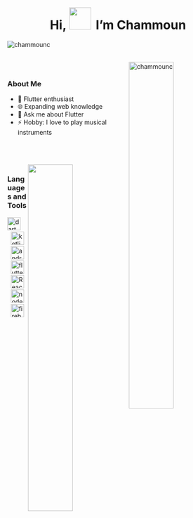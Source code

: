 <h1 align="center">Hi,
 <img src="https://media.tenor.com/SNL9_xhZl9oAAAAi/waving-hand-joypixels.gif" width="50"/>
  &thinsp;I’m Chammoun
</h1>


<p align="left"> <img src="https://komarev.com/ghpvc/?username=chammounc&label=Profile%20views&color=0e75b6&style=flat" alt="chammounc" /> </p>

<br>


<img align="right" src="https://github-readme-stats-git-masterrstaa-rickstaa.vercel.app/api/top-langs?username=chammounc&langs_count=8&show_icons=true&locale=en&layout=compact&theme=prussian&hide_border=true" alt="chammounc" width="45%" /> 

<br>

<h3>About Me</h3>

- 🌱 Flutter enthusiast
- 🌐 Expanding web knowledge
- 💬 Ask me about Flutter
- ⚡ Hobby: I love to play musical instruments

<br>
<br>
<br>
<img align="right" src="https://github-readme-streak-stats.herokuapp.com/?user=ChammounC&theme=prussian&hide_border=true" width="45%"/> 



<h3>Languages and Tools</h3>


<p align="left">
<img title="Dart" src="https://www.vectorlogo.zone/logos/dartlang/dartlang-icon.svg" alt="dart" width="30" height="30"/> </a> &nbsp; &nbsp;
<img title="Kotlin" src="https://www.vectorlogo.zone/logos/kotlinlang/kotlinlang-icon.svg" alt="kotlin" width="30" height="30"/> </a> &nbsp;
<img title="Android" src="https://www.vectorlogo.zone/logos/android/android-icon.svg" alt="android" width="30" height="30"/> </a> &nbsp;
<img title="Flutter" src="https://www.vectorlogo.zone/logos/flutterio/flutterio-icon.svg" alt="flutter" width="30" height="30"/> </a> &nbsp; 
<!-- <img title="HTML" src="https://www.vectorlogo.zone/logos/w3_html5/w3_html5-icon.svg" alt="html" width="40" height="40"/> </a>  -->
<!-- <img title="CSS" src="https://www.vectorlogo.zone/logos/w3_css/w3_css-icon.svg" alt="css" width="40" height="40"/> </a>  -->
<!-- <img title="Tailwind CSS" src="https://www.vectorlogo.zone/logos/tailwindcss/tailwindcss-icon.svg" alt="tailwind" width="40" height="40"/> </a>  -->
<img title="React" src="https://upload.wikimedia.org/wikipedia/commons/a/a7/React-icon.svg" alt="React" width="30" height="30"/> </a> &nbsp; 
<img title="NodeJS" src="https://www.vectorlogo.zone/logos/nodejs/nodejs-icon.svg" alt="nodejs" width="30" height="30"/> </a> &nbsp; 
<img title="Firebase" src="https://www.vectorlogo.zone/logos/firebase/firebase-icon.svg" alt="firebase" width="30" height="30"/> </a> &nbsp; 

<br>
